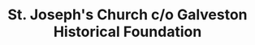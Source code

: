 ---
layout: repo
title: "St. Joseph's Church c/o Galveston Historical Foundation"
id: 17255
permalink: repos/17255/
---